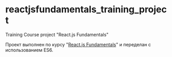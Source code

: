 # reactjsfundamentals_training_project
Training Course project "React.js Fundamentals"

Проект выполнен по курсу "[React.js Fundamentals]" и переделан с использованием ES6.

[React.js Fundamentals]: https://online.reacttraining.com/p/reactjsfundamentals
